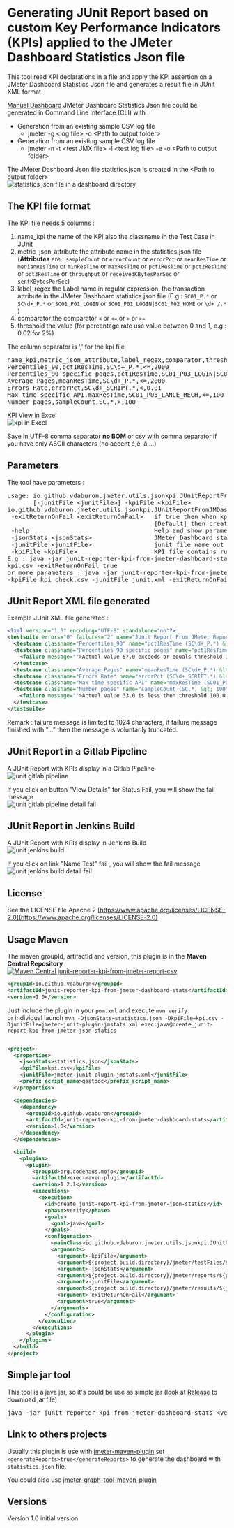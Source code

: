 # Generating JUnit Report based on custom Key Performance Indicators (KPIs) applied to the JMeter Dashboard Statistics Json file

This tool read KPI declarations in a file and apply the KPI assertion on a JMeter Dashboard Statistics Json file and generates a result file in JUnit XML format.

[Manual Dashboard](https://jmeter.apache.org/usermanual/generating-dashboard.html#report)
JMeter Dashboard Statistics Json file could be generated in Command Line Interface (CLI) with :
- Generation from an existing sample CSV log file
  - jmeter -g &lt;log file&gt; -o &lt;Path to output folder>
- Generation from an existing sample CSV log file
  - jmeter -n -t &lt;test JMX file&gt; -l &lt;test log file&gt; -e -o &lt;Path to output folder&gt;

The JMeter Dashboard Json file statistics.json is created in the &lt;Path to output folder&gt;<br>
![statistics json file in a dashboard directory](doc/images/directory_dashboard_json_file.png)


## The KPI file format
The KPI file needs 5 columns :
1) name_kpi the name of the KPI also the classname in the Test Case in JUnit
2) metric_json_attribute the attribute name in the statistics.json file (**Attributes** are : `sampleCount` or `errorCount` or `errorPct` or `meanResTime` or `medianResTime` or `minResTime` or `maxResTime` or `pct1ResTime` or `pct2ResTime` or `pct3ResTime` or `throughput` or `receivedKBytesPerSec` or `sentKBytesPerSec`)
3) label_regex the Label name in regular expression, the transaction attribute in the JMeter Dashboard statistics.json file (E.g : `SC01_P.*` or `SC\d+_P.*` or `SC01_P01_LOGIN` or `SC01_P01_LOGIN|SC01_P02_HOME` or `\d+ /.*` )
4) comparator the comparator `<` or `<=` or `>` or `>=`
5) threshold the value (for percentage rate use value between 0 and 1, e.g : 0.02 for 2%)

The column separator is ',' for the kpi file
<pre>
name_kpi,metric_json_attribute,label_regex,comparator,threshold
Percentiles_90,pct1ResTime,SC\d+_P.*,<=,2000
Percentiles_90 specific pages,pct1ResTime,SC01_P03_LOGIN|SC03_P03_LOGIN,<=,10
Average Pages,meanResTime,SC\d+_P.*,<=,2000
Errors Rate,errorPct,SC\d+_SCRIPT.*,<,0.01
Max time specific API,maxResTime,SC01_P05_LANCE_RECH,<=,100
Number pages,sampleCount,SC.*,>,100
</pre>

KPI View in Excel<br>
![kpi in Excel](doc/images/kpi_excel.png)

Save in UTF-8 comma separator **no BOM** or csv with comma separator if you have only ASCII characters (no accent é,è, à ...)

## Parameters 
The tool have parameters :
<pre>
usage: io.github.vdaburon.jmeter.utils.jsonkpi.JUnitReportFromJMDashboardStats [-exitReturnOnFail &lt;exitReturnOnFail&gt;] [-help] -jsonStats &lt;jsonStats&gt;
       [-junitFile &lt;junitFile&gt;] -kpiFile &lt;kpiFile&gt;
io.github.vdaburon.jmeter.utils.jsonkpi.JUnitReportFromJMDashboardStats
 -exitReturnOnFail &lt;exitReturnOnFail&gt;   if true then when kpi fail then create JUnit XML file and program return exit 1 (KO); if false
                                        [Default] then create JUnit XML File and exit 0 (OK)
 -help                                  Help and show parameters
 -jsonStats &lt;jsonStats&gt;                 JMeter Dashboard stats file (E.g : statistics.json)
 -junitFile &lt;junitFile&gt;                 junit file name out (Default : jmeter-junit-plugin-jmstats.xml)
 -kpiFile &lt;kpiFile&gt;                     KPI file contains rule to check (E.g : kpi.csv)
E.g : java -jar junit-reporter-kpi-from-jmeter-dashboard-stats-&lt;version&gt;-jar-with-dependencies.jar -jsonStats statistics.json  -kpiFile
kpi.csv -exitReturnOnFail true
or more parameters : java -jar junit-reporter-kpi-from-jmeter-dashboard-stats-&lt;version&gt;-jar-with-dependencies.jar -jsonStats statistics.json
-kpiFile kpi_check.csv -junitFile junit.xml -exitReturnOnFail true
</pre>

## JUnit Report XML file generated
Example JUnit XML file generated :
```xml
<?xml version="1.0" encoding="UTF-8" standalone="no"?>
<testsuite errors="0" failures="2" name="JUnit Report From JMeter Report Csv" skipped="0" tests="6">
  <testcase classname="Percentiles_90" name="pct1ResTime (SC\d+_P.*) &lt;= 2000"/>
  <testcase classname="Percentiles_90 specific pages" name="pct1ResTime (SC01_P03_LOGIN|SC03_P03_LOGIN) &lt;= 10">
    <failure message="">Actual value 57.0 exceeds or equals threshold 10.0 for samples matching "SC01_P03_LOGIN|SC03_P03_LOGIN"; fail label(s) "SC03_P03_LOGIN"</failure>
  </testcase>
  <testcase classname="Average Pages" name="meanResTime (SC\d+_P.*) &lt;= 2000"/>
  <testcase classname="Errors Rate" name="errorPct (SC\d+_SCRIPT.*) &lt; 0.01"/>
  <testcase classname="Max time specific API" name="maxResTime (SC01_P05_LANCE_RECH) &lt;= 100"/>
  <testcase classname="Number pages" name="sampleCount (SC.*) &gt; 100">
    <failure message="">Actual value 33.0 is less then threshold 100.0 for samples matching "SC.*"; fail label(s) "SC03_P01_ACCUEIL", "SC03_P03_LOGIN", "SC03_P04_LIEN_STATS", "SC03_P02_DMD_FORM_LOGIN", "SC03_P05_LIEN_RETOUR_MENU", "SC03_SCRIPT_STATS", "SC03_P06_LOGOUT"</failure>
  </testcase>
</testsuite>
```
Remark : failure message is limited to 1024 characters, if failure message finished with "..." then the message is voluntarily truncated.

## JUnit Report in a Gitlab Pipeline
A JUnit Report with KPIs display in a Gitlab Pipeline<br>
![junit gitlab pipeline](doc/images/junit_report_in_gitlab_pipeline.png)

If you click on button "View Details" for Status Fail, you will show the fail message<br>
![junit gitlab pipeline detail fail](doc/images/junit_report_in_gitlab_pipeline_detail_fail.png)

## JUnit Report in Jenkins Build
A JUnit Report with KPIs display in Jenkins Build<br>
![junit jenkins build](doc/images/junit_report_jenkins.png)

If you click on link "Name Test" fail , you will show the fail message<br>
![junit jenkins build detail fail](doc/images/junit_report_jenkins_detail_fail.png)

## License
See the LICENSE file Apache 2 [https://www.apache.org/licenses/LICENSE-2.0](https://www.apache.org/licenses/LICENSE-2.0)

## Usage Maven
The maven groupId, artifactId and version, this plugin is in the **Maven Central Repository** [![Maven Central junit-reporter-kpi-from-jmeter-report-csv](https://maven-badges.herokuapp.com/maven-central/io.github.vdaburon/junit-reporter-kpi-from-jmeter-dashboard-stats/badge.svg)](https://maven-badges.herokuapp.com/maven-central/io.github.vdaburon/junit-reporter-kpi-from-jmeter-dashboard-stats)

```xml
<groupId>io.github.vdaburon</groupId>
<artifactId>junit-reporter-kpi-from-jmeter-dashboard-stats</artifactId>
<version>1.0</version>
```
Just include the plugin in your `pom.xml` and execute `mvn verify` <br>
or individual launch `mvn -DjsonStats=statistics.json -DkpiFile=kpi.csv -DjunitFile=jmeter-junit-plugin-jmstats.xml exec:java@create_junit-report-kpi-from-jmeter-json-statics`

```xml

<project>
  <properties>
    <jsonStats>statistics.json</jsonStats>
    <kpiFile>kpi.csv</kpiFile>
    <junitFile>jmeter-junit-plugin-jmstats.xml</junitFile>
    <prefix_script_name>gestdoc</prefix_script_name>
  </properties>

  <dependencies>
    <dependency>
      <groupId>io.github.vdaburon</groupId>
      <artifactId>junit-reporter-kpi-from-jmeter-dashboard-stats</artifactId>
      <version>1.0</version>
    </dependency>
  </dependencies>

  <build>
    <plugins>
      <plugin>
        <groupId>org.codehaus.mojo</groupId>
        <artifactId>exec-maven-plugin</artifactId>
        <version>1.2.1</version>
        <executions>
          <execution>
            <id>create_junit-report-kpi-from-jmeter-json-statics</id>
            <phase>verify</phase>
            <goals>
              <goal>java</goal>
            </goals>
            <configuration>
              <mainClass>io.github.vdaburon.jmeter.utils.jsonkpi.JUnitReportFromJMDashboardStats</mainClass>
              <arguments>
                <argument>-kpiFile</argument>
                <argument>${project.build.directory}/jmeter/testFiles/${kpiFile}</argument>
                <argument>-jsonStats</argument>
                <argument>${project.build.directory}/jmeter/reports/${prefix_script_name}/${jsonStats}</argument>
                <argument>-junitFile</argument>
                <argument>${project.build.directory}/jmeter/results/${junitFile}</argument>
                <argument>-exitReturnOnFail</argument>
                <argument>true</argument>
              </arguments>
            </configuration>
          </execution>
        </executions>
      </plugin>
    </plugins>
  </build>
</project>
```

## Simple jar tool
This tool is a java jar, so it's could be use as simple jar (look at [Release](https://github.com/vdaburon/JUnitReportKpiJMeterDashboardStats/releases) to download jar file)
<pre>
java -jar junit-reporter-kpi-from-jmeter-dashboard-stats-&lt;version&gt;-jar-with-dependencies.jar -jsonStats statistics.json -kpiFile kpi.csv -junitFile junit-report.xml -exitReturnOnFail true
</pre>

## Link to others projects 
Usually this plugin is use with [jmeter-maven-plugin](https://github.com/jmeter-maven-plugin/jmeter-maven-plugin) set `<generateReports>true</generateReports>` to generate the dashboard with `statistics.json` file.<br>

You could also use [jmeter-graph-tool-maven-plugin](https://github.com/vdaburon/jmeter-graph-tool-maven-plugin)

## Versions
Version 1.0 initial version

